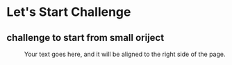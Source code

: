 # Let's Start Challenge
## challenge to start from small oriject
<span style="float: right;">
Your text goes here, and it will be aligned to the right side of the page.
</span>